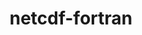 ---
title: "netcdf-fortran"
layout: cache
categories: [package, develop]
meta: {"versions": ["4.6.1"], "compilers": ["gcc@=7.3.1"], "oss": ["amzn2"], "platforms": ["linux"], "targets": ["aarch64", "neoverse_n1", "x86_64_v3"], "stacks": ["aws-isc", "aws-isc-aarch64", "root"], "num_specs": 18, "num_specs_by_stack": {"aws-isc-aarch64": 12, "root": 18, "aws-isc": 6}}
spec_details: [{"hash": "6zr6if4ns5wzsu6j54fvcf4t6q2w3xfd", "compiler": "gcc@=7.3.1", "versions": ["4.6.1"], "os": "amzn2", "platform": "linux", "target": "aarch64", "variants": ["build_system=autotools", "~doc", "+pic", "+shared"], "stacks": ["aws-isc-aarch64", "root"], "size": "-", "tarball": "https://binaries.spack.io/develop/build_cache/linux-amzn2-aarch64/gcc-7.3.1/netcdf-fortran-4.6.1/linux-amzn2-aarch64-gcc-7.3.1-netcdf-fortran-4.6.1-6zr6if4ns5wzsu6j54fvcf4t6q2w3xfd.spack"}, {"hash": "4znjnvf33wvxisgqw6ebnjpcyba3tn6u", "compiler": "gcc@=7.3.1", "versions": ["4.6.1"], "os": "amzn2", "platform": "linux", "target": "aarch64", "variants": ["build_system=autotools", "~doc", "+pic", "+shared"], "stacks": ["aws-isc-aarch64", "root"], "size": "-", "tarball": "https://binaries.spack.io/develop/build_cache/linux-amzn2-aarch64/gcc-7.3.1/netcdf-fortran-4.6.1/linux-amzn2-aarch64-gcc-7.3.1-netcdf-fortran-4.6.1-4znjnvf33wvxisgqw6ebnjpcyba3tn6u.spack"}, {"hash": "4ewgiflskdyfhcejswkq7yxhicnzguk7", "compiler": "gcc@=7.3.1", "versions": ["4.6.1"], "os": "amzn2", "platform": "linux", "target": "aarch64", "variants": ["build_system=autotools", "~doc", "+pic", "+shared"], "stacks": ["aws-isc-aarch64", "root"], "size": "-", "tarball": "https://binaries.spack.io/develop/build_cache/linux-amzn2-aarch64/gcc-7.3.1/netcdf-fortran-4.6.1/linux-amzn2-aarch64-gcc-7.3.1-netcdf-fortran-4.6.1-4ewgiflskdyfhcejswkq7yxhicnzguk7.spack"}, {"hash": "lel7tepah7ths6aaczg32bbupxhrndnl", "compiler": "gcc@=7.3.1", "versions": ["4.6.1"], "os": "amzn2", "platform": "linux", "target": "aarch64", "variants": ["build_system=autotools", "~doc", "+pic", "+shared"], "stacks": ["aws-isc-aarch64", "root"], "size": "-", "tarball": "https://binaries.spack.io/develop/build_cache/linux-amzn2-aarch64/gcc-7.3.1/netcdf-fortran-4.6.1/linux-amzn2-aarch64-gcc-7.3.1-netcdf-fortran-4.6.1-lel7tepah7ths6aaczg32bbupxhrndnl.spack"}, {"hash": "akh5ldps46lnlhfhz2zphqrksoqyj5gr", "compiler": "gcc@=7.3.1", "versions": ["4.6.1"], "os": "amzn2", "platform": "linux", "target": "aarch64", "variants": ["build_system=autotools", "~doc", "+pic", "+shared"], "stacks": ["aws-isc-aarch64", "root"], "size": "-", "tarball": "https://binaries.spack.io/develop/build_cache/linux-amzn2-aarch64/gcc-7.3.1/netcdf-fortran-4.6.1/linux-amzn2-aarch64-gcc-7.3.1-netcdf-fortran-4.6.1-akh5ldps46lnlhfhz2zphqrksoqyj5gr.spack"}, {"hash": "gckbb52bqcselyxa3nfjqpv26hm2li5g", "compiler": "gcc@=7.3.1", "versions": ["4.6.1"], "os": "amzn2", "platform": "linux", "target": "aarch64", "variants": ["build_system=autotools", "~doc", "+pic", "+shared"], "stacks": ["aws-isc-aarch64", "root"], "size": "-", "tarball": "https://binaries.spack.io/develop/build_cache/linux-amzn2-aarch64/gcc-7.3.1/netcdf-fortran-4.6.1/linux-amzn2-aarch64-gcc-7.3.1-netcdf-fortran-4.6.1-gckbb52bqcselyxa3nfjqpv26hm2li5g.spack"}, {"hash": "g2nk252rkipksovlr5bvj4wt36ixtu2p", "compiler": "gcc@=7.3.1", "versions": ["4.6.1"], "os": "amzn2", "platform": "linux", "target": "neoverse_n1", "variants": ["build_system=autotools", "~doc", "+pic", "+shared"], "stacks": ["aws-isc-aarch64", "root"], "size": "-", "tarball": "https://binaries.spack.io/develop/build_cache/linux-amzn2-neoverse_n1/gcc-7.3.1/netcdf-fortran-4.6.1/linux-amzn2-neoverse_n1-gcc-7.3.1-netcdf-fortran-4.6.1-g2nk252rkipksovlr5bvj4wt36ixtu2p.spack"}, {"hash": "qduc3mz57sesoi3zwvpjjsffslitw3ec", "compiler": "gcc@=7.3.1", "versions": ["4.6.1"], "os": "amzn2", "platform": "linux", "target": "neoverse_n1", "variants": ["build_system=autotools", "~doc", "+pic", "+shared"], "stacks": ["aws-isc-aarch64", "root"], "size": "-", "tarball": "https://binaries.spack.io/develop/build_cache/linux-amzn2-neoverse_n1/gcc-7.3.1/netcdf-fortran-4.6.1/linux-amzn2-neoverse_n1-gcc-7.3.1-netcdf-fortran-4.6.1-qduc3mz57sesoi3zwvpjjsffslitw3ec.spack"}, {"hash": "titpbzi5xnxnllnyvrzrdtxw37zikus7", "compiler": "gcc@=7.3.1", "versions": ["4.6.1"], "os": "amzn2", "platform": "linux", "target": "neoverse_n1", "variants": ["build_system=autotools", "~doc", "+pic", "+shared"], "stacks": ["aws-isc-aarch64", "root"], "size": "-", "tarball": "https://binaries.spack.io/develop/build_cache/linux-amzn2-neoverse_n1/gcc-7.3.1/netcdf-fortran-4.6.1/linux-amzn2-neoverse_n1-gcc-7.3.1-netcdf-fortran-4.6.1-titpbzi5xnxnllnyvrzrdtxw37zikus7.spack"}, {"hash": "mbdrtntz2uee5zfju24paev2ybo54s66", "compiler": "gcc@=7.3.1", "versions": ["4.6.1"], "os": "amzn2", "platform": "linux", "target": "neoverse_n1", "variants": ["build_system=autotools", "~doc", "+pic", "+shared"], "stacks": ["aws-isc-aarch64", "root"], "size": "-", "tarball": "https://binaries.spack.io/develop/build_cache/linux-amzn2-neoverse_n1/gcc-7.3.1/netcdf-fortran-4.6.1/linux-amzn2-neoverse_n1-gcc-7.3.1-netcdf-fortran-4.6.1-mbdrtntz2uee5zfju24paev2ybo54s66.spack"}, {"hash": "ymrxahavresxx2zeewvqc444puo3bf45", "compiler": "gcc@=7.3.1", "versions": ["4.6.1"], "os": "amzn2", "platform": "linux", "target": "neoverse_n1", "variants": ["build_system=autotools", "~doc", "+pic", "+shared"], "stacks": ["aws-isc-aarch64", "root"], "size": "-", "tarball": "https://binaries.spack.io/develop/build_cache/linux-amzn2-neoverse_n1/gcc-7.3.1/netcdf-fortran-4.6.1/linux-amzn2-neoverse_n1-gcc-7.3.1-netcdf-fortran-4.6.1-ymrxahavresxx2zeewvqc444puo3bf45.spack"}, {"hash": "vxvmadomfgn22ydfm24ws5coje5n6hmh", "compiler": "gcc@=7.3.1", "versions": ["4.6.1"], "os": "amzn2", "platform": "linux", "target": "neoverse_n1", "variants": ["build_system=autotools", "~doc", "+pic", "+shared"], "stacks": ["aws-isc-aarch64", "root"], "size": "-", "tarball": "https://binaries.spack.io/develop/build_cache/linux-amzn2-neoverse_n1/gcc-7.3.1/netcdf-fortran-4.6.1/linux-amzn2-neoverse_n1-gcc-7.3.1-netcdf-fortran-4.6.1-vxvmadomfgn22ydfm24ws5coje5n6hmh.spack"}, {"hash": "mu43ypons5rdgjt64f4kuygjtsbspo5s", "compiler": "gcc@=7.3.1", "versions": ["4.6.1"], "os": "amzn2", "platform": "linux", "target": "x86_64_v3", "variants": ["build_system=autotools", "~doc", "+pic", "+shared"], "stacks": ["aws-isc", "root"], "size": "-", "tarball": "https://binaries.spack.io/develop/build_cache/linux-amzn2-x86_64_v3/gcc-7.3.1/netcdf-fortran-4.6.1/linux-amzn2-x86_64_v3-gcc-7.3.1-netcdf-fortran-4.6.1-mu43ypons5rdgjt64f4kuygjtsbspo5s.spack"}, {"hash": "ndkv2oemje2ekovq33gblqsjscrjjoh7", "compiler": "gcc@=7.3.1", "versions": ["4.6.1"], "os": "amzn2", "platform": "linux", "target": "x86_64_v3", "variants": ["build_system=autotools", "~doc", "+pic", "+shared"], "stacks": ["aws-isc", "root"], "size": "-", "tarball": "https://binaries.spack.io/develop/build_cache/linux-amzn2-x86_64_v3/gcc-7.3.1/netcdf-fortran-4.6.1/linux-amzn2-x86_64_v3-gcc-7.3.1-netcdf-fortran-4.6.1-ndkv2oemje2ekovq33gblqsjscrjjoh7.spack"}, {"hash": "3mxihhipsrbhwsxxsyrgogjdnzwielqt", "compiler": "gcc@=7.3.1", "versions": ["4.6.1"], "os": "amzn2", "platform": "linux", "target": "x86_64_v3", "variants": ["build_system=autotools", "~doc", "+pic", "+shared"], "stacks": ["aws-isc", "root"], "size": "-", "tarball": "https://binaries.spack.io/develop/build_cache/linux-amzn2-x86_64_v3/gcc-7.3.1/netcdf-fortran-4.6.1/linux-amzn2-x86_64_v3-gcc-7.3.1-netcdf-fortran-4.6.1-3mxihhipsrbhwsxxsyrgogjdnzwielqt.spack"}, {"hash": "yvliimsyti7aow7wwbsg22t7vqbnwezd", "compiler": "gcc@=7.3.1", "versions": ["4.6.1"], "os": "amzn2", "platform": "linux", "target": "x86_64_v3", "variants": ["build_system=autotools", "~doc", "+pic", "+shared"], "stacks": ["aws-isc", "root"], "size": "-", "tarball": "https://binaries.spack.io/develop/build_cache/linux-amzn2-x86_64_v3/gcc-7.3.1/netcdf-fortran-4.6.1/linux-amzn2-x86_64_v3-gcc-7.3.1-netcdf-fortran-4.6.1-yvliimsyti7aow7wwbsg22t7vqbnwezd.spack"}, {"hash": "ckzyip7ezhnjvcwrgtwlyh4edqwpu7aj", "compiler": "gcc@=7.3.1", "versions": ["4.6.1"], "os": "amzn2", "platform": "linux", "target": "x86_64_v3", "variants": ["build_system=autotools", "~doc", "+pic", "+shared"], "stacks": ["aws-isc", "root"], "size": "-", "tarball": "https://binaries.spack.io/develop/build_cache/linux-amzn2-x86_64_v3/gcc-7.3.1/netcdf-fortran-4.6.1/linux-amzn2-x86_64_v3-gcc-7.3.1-netcdf-fortran-4.6.1-ckzyip7ezhnjvcwrgtwlyh4edqwpu7aj.spack"}, {"hash": "ovsq4fjkqsk5qatkxz4eljos6uwbgkqm", "compiler": "gcc@=7.3.1", "versions": ["4.6.1"], "os": "amzn2", "platform": "linux", "target": "x86_64_v3", "variants": ["build_system=autotools", "~doc", "+pic", "+shared"], "stacks": ["aws-isc", "root"], "size": "-", "tarball": "https://binaries.spack.io/develop/build_cache/linux-amzn2-x86_64_v3/gcc-7.3.1/netcdf-fortran-4.6.1/linux-amzn2-x86_64_v3-gcc-7.3.1-netcdf-fortran-4.6.1-ovsq4fjkqsk5qatkxz4eljos6uwbgkqm.spack"}]
---